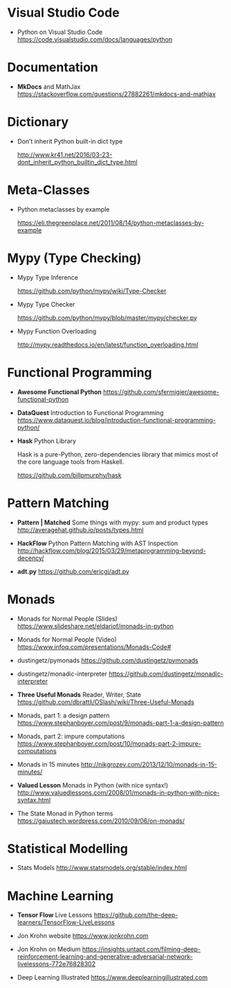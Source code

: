 # Visual Studio Code

* Python on Visual Studio Code <https://code.visualstudio.com/docs/languages/python>


# Documentation

* **MkDocs** and MathJax https://stackoverflow.com/questions/27882261/mkdocs-and-mathjax


# Dictionary

* Don’t inherit Python built-in dict type

  http://www.kr41.net/2016/03-23-dont_inherit_python_builtin_dict_type.html


# Meta-Classes

* Python metaclasses by example

  https://eli.thegreenplace.net/2011/08/14/python-metaclasses-by-example


# Mypy (Type Checking)

* Mypy Type Inference

  https://github.com/python/mypy/wiki/Type-Checker

* Mypy Type Checker

  https://github.com/python/mypy/blob/master/mypy/checker.py

* Mypy Function Overloading 

  http://mypy.readthedocs.io/en/latest/function_overloading.html


# Functional Programming

* **Awesome Functional Python** https://github.com/sfermigier/awesome-functional-python

* **DataQuest** Introduction to Functional Programming  https://www.dataquest.io/blog/introduction-functional-programming-python/

* **Hask** Python Library

  Hask is a pure-Python, zero-dependencies library that mimics most of the core language tools from Haskell.
  
  https://github.com/billpmurphy/hask


# Pattern Matching

* **Pattern | Matched** Some things with mypy: sum and product types http://averagehat.github.io/posts/types.html

* **HackFlow** Python Pattern Matching with AST Inspection http://hackflow.com/blog/2015/03/29/metaprogramming-beyond-decency/

* **adt.py** https://github.com/ericgj/adt.py


# Monads

* Monads for Normal People (Slides) https://www.slideshare.net/eldariof/monads-in-python

* Monads for Normal People (Video) https://www.infoq.com/presentations/Monads-Code#

* dustingetz/pymonads https://github.com/dustingetz/pymonads

* dustingetz/monadic-interpreter https://github.com/dustingetz/monadic-interpreter

* **Three Useful Monads** Reader, Writer, State https://github.com/dbrattli/OSlash/wiki/Three-Useful-Monads

* Monads, part 1: a design pattern https://www.stephanboyer.com/post/9/monads-part-1-a-design-pattern

* Monads, part 2: impure computations https://www.stephanboyer.com/post/10/monads-part-2-impure-computations

* Monads in 15 minutes http://nikgrozev.com/2013/12/10/monads-in-15-minutes/

* **Valued Lesson** Monads in Python (with nice syntax!) http://www.valuedlessons.com/2008/01/monads-in-python-with-nice-syntax.html

* The State Monad in Python terms https://gaiustech.wordpress.com/2010/09/06/on-monads/


# Statistical Modelling

* Stats Models http://www.statsmodels.org/stable/index.html


# Machine Learning

* **Tensor Flow** Live Lessons https://github.com/the-deep-learners/TensorFlow-LiveLessons

* Jon Krohn website https://www.jonkrohn.com

* Jon Krohn on Medium https://insights.untapt.com/filming-deep-reinforcement-learning-and-generative-adversarial-network-livelessons-772e76828302

* Deep Learning Illustrated https://www.deeplearningillustrated.com


